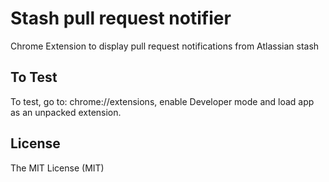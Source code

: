 Stash pull request notifier
==============

Chrome Extension to display pull request notifications from Atlassian stash

## To Test 

To test, go to: chrome://extensions, enable Developer mode and load app as an unpacked extension.

## License 

The MIT License (MIT)



